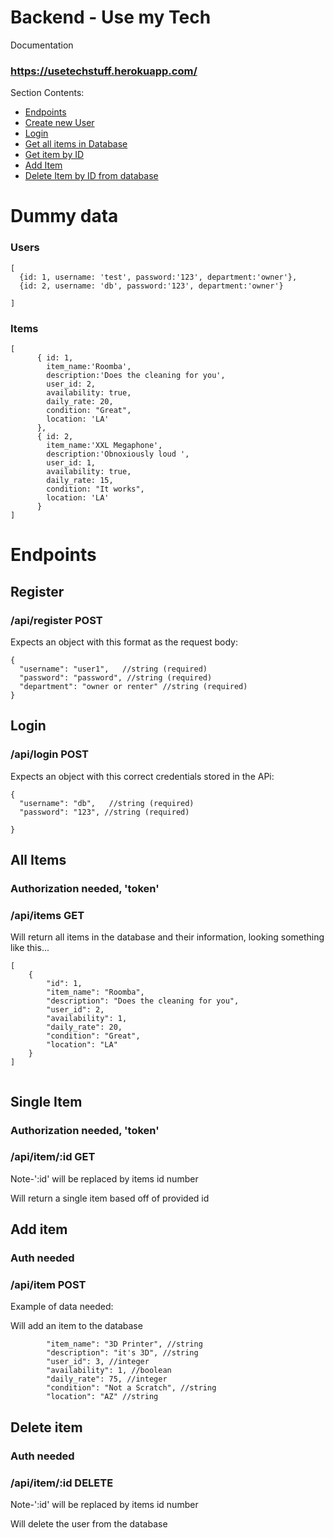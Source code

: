 # Backend - Use my Tech

Documentation
### https://usetechstuff.herokuapp.com/

Section Contents:

- [Endpoints](#endpoints)
- [Create new User](#Register)
- [Login](#Login)
- [Get all items in Database](#All-Items)
- [Get item by ID](#Single-Item)
- [Add Item](#Add-Item)
- [Delete Item by ID from database](#Delete-Item)


# Dummy data

### Users
```
[
  {id: 1, username: 'test', password:'123', department:'owner'},
  {id: 2, username: 'db', password:'123', department:'owner'}

]

```

### Items

```
[
      { id: 1, 
        item_name:'Roomba', 
        description:'Does the cleaning for you',
        user_id: 2,
        availability: true,
        daily_rate: 20,
        condition: "Great",
        location: 'LA'
      },
      { id: 2, 
        item_name:'XXL Megaphone', 
        description:'Obnoxiously loud ',
        user_id: 1,
        availability: true,
        daily_rate: 15,
        condition: "It works",
        location: 'LA'
      }
]
```

# Endpoints

## Register



### /api/register POST

Expects an object with this format as the request body:

```
{
  "username": "user1",   //string (required)
  "password": "password", //string (required)
  "department": "owner or renter" //string (required)
}
```

## Login


 
### /api/login POST

Expects an object with this correct credentials stored in the APi:

```
{
  "username": "db",   //string (required)
  "password": "123", //string (required)

}
```

## All Items

### Authorization needed, 'token'



### /api/items GET

Will return all items in the database and their information, looking something like this...

```
[
    {
        "id": 1,
        "item_name": "Roomba",
        "description": "Does the cleaning for you",
        "user_id": 2,
        "availability": 1,
        "daily_rate": 20,
        "condition": "Great",
        "location": "LA"
    }
]


```



## Single Item

### Authorization needed, 'token'



### /api/item/:id GET
 
 Note-':id' will be replaced by items id number

Will return a single item based off of provided id


## Add item

### Auth needed


### /api/item POST

Example of data needed:

Will add an item to the database

```
        "item_name": "3D Printer", //string
        "description": "it's 3D", //string
        "user_id": 3, //integer
        "availability": 1, //boolean
        "daily_rate": 75, //integer
        "condition": "Not a Scratch", //string
        "location": "AZ" //string
```

## Delete item

### Auth needed


### /api/item/:id DELETE

Note-':id' will be replaced by items id number

Will delete the user from the database
